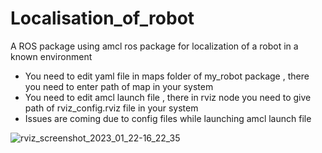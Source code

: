 # Localisation_of_robot
A ROS package using amcl ros package for localization of a robot in a known environment

* You need to edit yaml file in maps folder of my_robot package , there you need to enter path of map in your system
* You need to edit amcl launch file , there in rviz node you need to give path of rviz_config.rviz file in your system
* Issues are coming due to config files while launching amcl launch file

![rviz_screenshot_2023_01_22-16_22_35](https://user-images.githubusercontent.com/92263050/213912142-934cc60b-e196-4a20-933a-0cc8d5c7d2cb.png)
